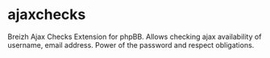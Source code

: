 # ajaxchecks
Breizh Ajax Checks Extension for phpBB. Allows checking ajax availability of username, email address. Power of the password and respect obligations.
